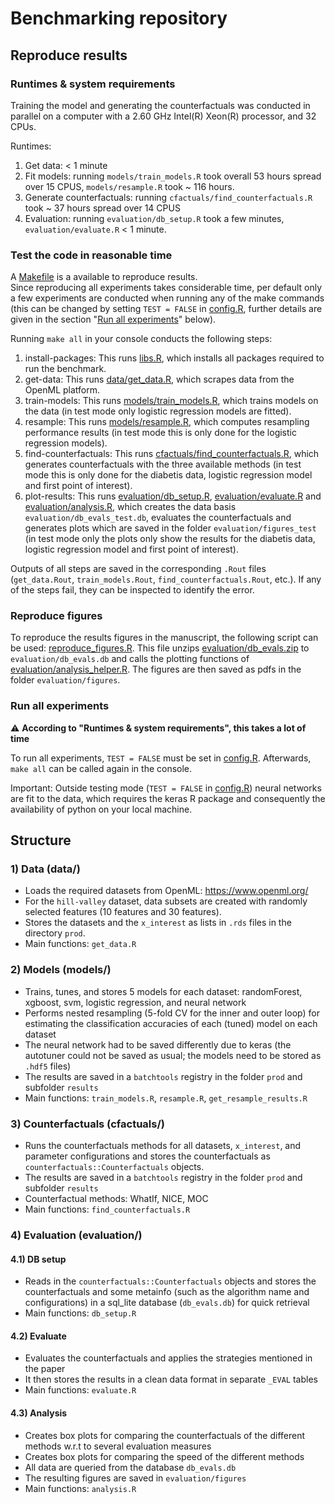 # Benchmarking repository 

## Reproduce results 

###  Runtimes & system requirements
Training the model and generating the counterfactuals was conducted in parallel on a computer with a 2.60 GHz Intel(R) Xeon(R) processor, and 32 CPUs.

Runtimes: 
1) Get data: < 1 minute
2) Fit models: running `models/train_models.R` took overall 53 hours spread over 15 CPUS, `models/resample.R` took ~ 116 hours.
3) Generate counterfactuals: running `cfactuals/find_counterfactuals.R` took ~ 37 hours spread over 14 CPUS
4) Evaluation: running `evaluation/db_setup.R` took a few minutes, `evaluation/evaluate.R` < 1 minute.

### Test the code in reasonable time
A [Makefile](Makefile) is a available to reproduce results.  
Since reproducing all experiments takes considerable time, per default only a few experiments are conducted when running any of the make commands (this can be changed by setting `TEST = FALSE` in [config.R](config.R), further details are given in the section "[Run all experiments](#run-all-experiments)" below).

Running `make all` in your console conducts the following steps: 
1) install-packages: This runs [libs.R](libs.R), which installs all packages required to run the benchmark.
2) get-data: This runs [data/get_data.R](data/get_data.R), which scrapes data from the OpenML platform.
3) train-models: This runs [models/train_models.R](models/train_models.R), which trains models on the data (in test mode only logistic regression models are fitted).
4) resample: This runs [models/resample.R](models/resample.R), which computes resampling performance results (in test mode this is only done for the logistic regression models).
5) find-counterfactuals: This runs [cfactuals/find_counterfactuals.R](cfactuals/find_counterfactuals.R), which generates counterfactuals with the three available methods (in test mode this is only done for the diabetis data, logistic regression model and first point of interest).
6) plot-results: This runs [evaluation/db_setup.R](evaluation/db_setup.R), [evaluation/evaluate.R](evaluation/evaluate.R) and [evaluation/analysis.R](evaluation/analysis.R), which creates the data basis `evaluation/db_evals_test.db`, evaluates the counterfactuals and generates plots which are saved in the folder `evaluation/figures_test` (in test mode only the plots only show the results for the diabetis data, logistic regression model and first point of interest).

Outputs of all steps are saved in the corresponding `.Rout` files (`get_data.Rout`, `train_models.Rout`, `find_counterfactuals.Rout`, etc.). If any of the steps fail, they can be inspected to identify the error. 

### Reproduce figures 
To reproduce the results figures in the manuscript, the following script can be used: [reproduce_figures.R](reproduce_figures.R). 
This file unzips [evaluation/db_evals.zip](evaluation/db_evals.zip) to `evaluation/db_evals.db` and calls the plotting functions of [evaluation/analysis_helper.R](evaluation/analysis_helper.R). 
The figures are then saved as pdfs in the folder `evaluation/figures`. 

### Run all experiments 
:warning: **According to "Runtimes & system requirements", this takes a lot of time**

To run all experiments, `TEST = FALSE` must be set in [config.R](config.R). Afterwards, `make all` can be called again in the console.

Important: Outside testing mode (`TEST = FALSE` in [config.R](config.R)) neural networks are fit to the data, which requires the keras R package and consequently the availability of python on your local machine. 

## Structure 

### 1) Data (data/)

- Loads the required datasets from OpenML: https://www.openml.org/
- For the `hill-valley` dataset, data subsets are created with randomly selected features (10 features and 30 features).
- Stores the datasets and the `x_interest` as lists in `.rds` files in the directory `prod`. 
- Main functions: `get_data.R`

### 2) Models (models/)

- Trains, tunes, and stores 5 models for each dataset: randomForest, xgboost, svm, logistic regression, and neural network
- Performs nested resampling (5-fold CV for the inner and outer loop) for estimating the classification accuracies of each (tuned) model on each dataset
- The neural network had to be saved differently due to keras (the autotuner could not be saved as usual; the models need to be stored as `.hdf5` files)
- The results are saved in a `batchtools` registry in the folder `prod` and subfolder `results`
- Main functions: `train_models.R`, `resample.R`, `get_resample_results.R`

### 3) Counterfactuals (cfactuals/)

- Runs the counterfactuals methods for all datasets, `x_interest`, and parameter configurations and stores the counterfactuals as `counterfactuals::Counterfactuals` objects.
- The results are saved in a `batchtools` registry in the folder `prod` and subfolder `results`
- Counterfactual methods: WhatIf, NICE, MOC
- Main functions: `find_counterfactuals.R`

### 4) Evaluation (evaluation/)

#### 4.1) DB setup

- Reads in the `counterfactuals::Counterfactuals` objects and stores the counterfactuals and some metainfo (such as the algorithm name and configurations)
in a sql_lite database (`db_evals.db`) for quick retrieval
- Main functions: `db_setup.R`

#### 4.2) Evaluate

- Evaluates the counterfactuals and applies the strategies mentioned in the paper
- It then stores the results in a clean data format in separate `_EVAL` tables
- Main functions: `evaluate.R`

#### 4.3) Analysis

- Creates box plots for comparing the counterfactuals of the different methods w.r.t to several evaluation measures
- Creates box plots for comparing the speed of the different methods
- All data are queried from the database `db_evals.db`
- The resulting figures are saved in `evaluation/figures`
- Main functions: `analysis.R`
